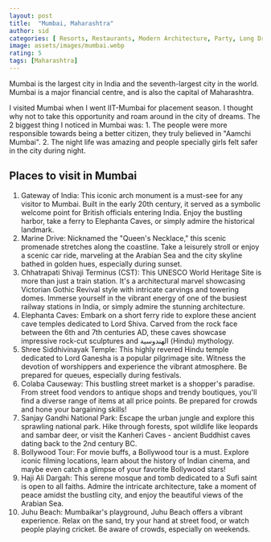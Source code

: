 ```yaml
---
layout: post
title:  "Mumbai, Maharashtra"
author: sid
categories: [ Resorts, Restaurants, Modern Architecture, Party, Long Drive, Sea, Beach ]
image: assets/images/mumbai.webp
rating: 5
tags: [Maharashtra]
---
```

Mumbai is the largest city in India and the seventh-largest city in the world. Mumbai is a major financial centre, and is also the capital of Maharashtra.

I visited Mumbai when I went IIT-Mumbai for placement season. I thought why not to take this opportunity and roam around in the city of dreams. The 2 biggest thing I noticed in Mumbai was: 1. The people were more responsible towards being a better citizen, they truly believed in "Aamchi Mumbai". 2. The night life was amazing and people specially girls felt safer in the city during night.

<h2>Places to visit in Mumbai</h2>

1. Gateway of India: This iconic arch monument is a must-see for any visitor to Mumbai. Built in the early 20th century, it served as a symbolic welcome point for British officials entering India. Enjoy the bustling harbor, take a ferry to Elephanta Caves, or simply admire the historical landmark.
2. Marine Drive: Nicknamed the "Queen's Necklace," this scenic promenade stretches along the coastline. Take a leisurely stroll or enjoy a scenic car ride, marveling at the Arabian Sea and the city skyline bathed in golden hues, especially during sunset.
3. Chhatrapati Shivaji Terminus (CST): This UNESCO World Heritage Site is more than just a train station. It's a architectural marvel showcasing Victorian Gothic Revival style with intricate carvings and towering domes. Immerse yourself in the vibrant energy of one of the busiest railway stations in India, or simply admire the stunning architecture.
4. Elephanta Caves: Embark on a short ferry ride to explore these ancient cave temples dedicated to Lord Shiva. Carved from the rock face between the 6th and 7th centuries AD, these caves showcase impressive rock-cut sculptures and الهندوسية (Hindu) mythology.
5. Shree Siddhivinayak Temple: This highly revered Hindu temple dedicated to Lord Ganesha is a popular pilgrimage site. Witness the devotion of worshippers and experience the vibrant atmosphere.  Be prepared for queues, especially during festivals.
6. Colaba Causeway:  This bustling street market is a shopper's paradise. From street food vendors to antique shops and trendy boutiques, you'll find a diverse range of items at all price points.  Be prepared for crowds and hone your bargaining skills!
7. Sanjay Gandhi National Park: Escape the urban jungle and explore this sprawling national park. Hike through forests, spot wildlife like leopards and sambar deer, or visit the Kanheri Caves - ancient Buddhist caves dating back to the 2nd century BC.
8. Bollywood Tour:  For movie buffs, a Bollywood tour is a must. Explore iconic filming locations, learn about the history of Indian cinema, and maybe even catch a glimpse of your favorite Bollywood stars!
9. Haji Ali Dargah: This serene mosque and tomb dedicated to a Sufi saint is open to all faiths.  Admire the intricate architecture, take a moment of peace amidst the bustling city, and enjoy the beautiful views of the Arabian Sea.
10. Juhu Beach:  Mumbaikar's playground, Juhu Beach offers a vibrant experience.  Relax on the sand, try your hand at street food, or watch people playing cricket.  Be aware of crowds, especially on weekends.



<div class="pa-carousel-widget" style="width:100%; height:480px; display:none;"
  data-link="https://www.tripadvisor.in/Attractions-g304554-Activities-Mumbai_Maharashtra.html"
  data-title="Mumbai, Maharashtra"
  data-description="Resorts, Restaurants, Modern Architecture, Party, Long Drive, Sea"
  data-delay="3">
  <object data="https://lh3.googleusercontent.com/pw/AP1GczP1OpvceNVJdW-1ionhUNGssScy8KzGr0oMReRBKZYRKO-Yi8BzMt65CZL09ejnpwS0Nfw-ybdr2Elu1ODEdlAAV-BiJJol4NLUHt_Bpom96sl5jLK-=w960-rw-h720"></object>
  <object data="https://lh3.googleusercontent.com/pw/AP1GczPkayl5NdJH4YUOPmGMnfCcPJKRhf82MadXJuQuoKp0HtIU5oTumrwrUjD_MkmwiiVTKBc8ZEYfIWEug8vUVrCaBfiRyn5Sp7fqrWsPIJiIjgu06zaY=w960-rw-h720"></object>
  <object data="https://lh3.googleusercontent.com/pw/AP1GczMBM5kigsrs6JIvsfTk2FMzPRxHniPQRdoMNSthc4dSr6eTcMwoYTpUsBIkrOl-K3QoS_abqsvDKApatqBRzBX0ZM0MRW-U8Q5x27VISJkj5rALi65n=w960-rw-h720"></object>
  <object data="https://lh3.googleusercontent.com/pw/AP1GczPli3VSl8GQ0baTMZyBS1rm0Djgg-3viv7Qv5UbfxOMJsdZRP41EZ49khXwlAhgAsEOgqKDFvDhsWh554UUkdoDHEpVUjeqU-gA4I8C8OCb_kZsNPjm=w960-rw-h720"></object>
  <object data="https://lh3.googleusercontent.com/pw/AP1GczNOkv3aJhRE8rfybXXwfbp513WoZsc57TTOAahi9tO-x35yYwphzSYf3I3ftfHnIZHZmoFxElhE_jTPseeI9cNITU-jEkd7EHr6FFXCK1U67FFOV4NI=w960-rw-h720"></object>
  <object data="https://lh3.googleusercontent.com/pw/AP1GczM_U3mHGYLsniCiOHVOvMGUw6VYUPsRwfbmz2J9qLCSu0SOhP9t6ga44WNZ8t4i0lpphflwdqEePua5LKGcpffqq4SXODUQhMdYr0meiY2ZbksJOj0d=w960-rw-h720"></object>
  <object data="https://lh3.googleusercontent.com/pw/AP1GczOU12W5imSr1nGjDb9otigMvFmdq0rSLz_DonqVfwA9xE0KDUibxNTyHxwV6AbTT4sB7wSnU0dndRjV4F2X_zuTNuCS224Vv836KIBbQRLq12EEJ_3s=w960-rw-h720"></object>
  <object data="https://lh3.googleusercontent.com/pw/AP1GczNwcI9OstWZhgVjeTwF-sFzTqappZFaRECqS_5GBEigHiiWIfKH4ahdZpXylgncC-yYpMU0mjzDb2YsiZ0Cd_-z_X-49hRExUghENYeddGYOUDBEqh6=w960-rw-h720"></object>
  <object data="https://lh3.googleusercontent.com/pw/AP1GczNib63ObIGKfJj_RnjhySAcv1Jd4IzKA0nsB5LkpaFQVkkYBxQotswb6a1EBeltwyrgQ5yDQREjZ5XwOaFOv7xNHDiKiJEYaYX0AJLnDrFF63IrrK8j=w960-rw-h720"></object>
  <object data="https://lh3.googleusercontent.com/pw/AP1GczPnlq62LSijErRXg49FMVliZGfnIATpB1YX3hA4CXGXim804ODMvBVlljJ0sj78TeFO0SQLREsQ7oT7H5u5jTOg_4hwipLx4IbdsjC7HRT4_nzgeU-D=w960-rw-h720"></object>
  <object data="https://lh3.googleusercontent.com/pw/AP1GczNHPcmx2PV2sbX4CAos3W6S5V8z75SdROeVzQkuNOAYP0i7nL1t64-nArk8gjr4hh53j3vkQJHVGd10gz3Xmy7hWDitNY8XDWknzU6A7ymbzlgXGnhK=w960-rw-h720"></object>
  <object data="https://lh3.googleusercontent.com/pw/AP1GczMAEA0qLNKVQ9hoaIMRYGxVB2ScFD03Kox7ZT9qY-YEwS-ZJM4ebfuDGrKdZbnfJr2kc-jNBmFD1MrnxvBaOZGGniTDwVxdGT3JlxO0ZmxhOGE77TZ0=w960-rw-h720"></object>
  <object data="https://lh3.googleusercontent.com/pw/AP1GczNCnuLXeFM8efJ1wq-omEqM4Tm2rorjmW0ydmqj4px_7V-cAIT7Sv8Fo-t8W6083IDAXKQ6ggliBd_ydEXML3Zef1uZMFpXOm8VEaiIiEqNDyY5_HoO=w960-rw-h720"></object>
  <object data="https://lh3.googleusercontent.com/pw/AP1GczO4DRkm6Rx0CQ7IKT_YekpKQKqrJvxdU-46iak-QQmivBMFJxtFw7_HnDq1OzwFNNFa0zgh1fFfR0wF0nCk6rCvWLYogEHJ7WUlH8TejNmVrcof4rdk=w960-rw-h720"></object>
  <object data="https://lh3.googleusercontent.com/pw/AP1GczPBgDRCyaDIYJ821frNHK4gE4Qnah8ytKMzOKH-41kGy2rhRjvHFW3wxaVzXrti_e-Tr69W-xINyDqF3tz3Zy_1NHP_GWaiaH9keegp6SlhL0c-zUWm=w960-rw-h720"></object>
  <object data="https://lh3.googleusercontent.com/pw/AP1GczMgYznAhDZR7JCbYoBDNwtSkvntu-X4rV9g2RPzrMVSMfSpxtCIC8t_cEYgv0q-Hpc-0l1tyBhU54-YXPB9q5UiJiMpQ6G3Mtq_IWlSdfI04rUWNOnh=w960-rw-h720"></object>
  <object data="https://lh3.googleusercontent.com/pw/AP1GczNyY3u46cmfgY4oofnszXMhw55qEh3MhByXnfn5Vt_vtaf3zUE8zEppMdGCI-FcCSz3QyQdrgXtZ6zI03ykEU-h4CFS_IELa0uxfukavst6SdViGMqe=w960-rw-h720"></object>
  <object data="https://lh3.googleusercontent.com/pw/AP1GczNdSyyCLx4myAzkwpwSY_pQFafIuiATt7i3dkKQwVpf-MJHOe2awrfm3HUtHkRjJ-K-N1bT7RUZ-2g64StGuKVHXBtxaHld8ZLsrNHNXIm26eO0wP93=w960-rw-h720"></object>
  <object data="https://lh3.googleusercontent.com/pw/AP1GczMI79of5p-igqW5u2a1CwtrBuighsR9S5nylb9WMfq_KUJxOkLkWSxtUU2-xjFgirJ-thVv8EVqzs4DTC5CtYy7DT22cZ-Z5pPsgtNLX9MbytOrEgs1=w960-rw-h720"></object>
  <object data="https://lh3.googleusercontent.com/pw/AP1GczNLWVyMeSUo-xX9P8RWtZz9gfmdTYRjP1OreU7-O1fA1au9BPOU1lt68RKPc36GIMz3K4YhnEXEk5lBtD5KwkWAs21FOQVlvzI3zeBnbhFBcgQvAwg4=w960-rw-h720"></object>
  <object data="https://lh3.googleusercontent.com/pw/AP1GczNqoIsRR4RPj58CKQtsmE7ynrcs3rWxM5a7yUiHGt1b_I3j9wZfbAzZSi34Iop-6X16UxqFxTo-jiLGDEiX-rMfgiay5nzlC9hFPRUb-YcuT6T9EAxc=w960-rw-h720"></object>
  <object data="https://lh3.googleusercontent.com/pw/AP1GczPho45OIb9C1E9w3G4dGwiRjSJ4kGLcnsGvsF_g9YUDJn88Ky__sS1X0992BdqoAUMSEQAsFEsWJ75EvkBLyXDhEyD0qHy9zgLlX93frippKZad4s9I=w960-rw-h720"></object>
  <object data="https://lh3.googleusercontent.com/pw/AP1GczN9XzNmWhUmeeZHYY6bOmRYptEaDrBoLDrunvFyLfC8RPfOYUsCDWbHAqmBa_mCWFY_bbzF2PTOXAyow7OFPxmQMgWHLnoWEKcWtAj91bDyp82_wHOL=w960-rw-h720"></object>
  <object data="https://lh3.googleusercontent.com/pw/AP1GczP-a3InqizSRmdqszpL7Xs-PgDKexnWKeGm0HuVF-FVCEmQQ3MClYeh1dsLlph1sMYGnX2sYS7tIGZk6bGek4t62JBEjDMr1puYWCUQIds0YGhyJbMt=w960-rw-h720"></object>
  <object data="https://lh3.googleusercontent.com/pw/AP1GczPxSR7bulwTX9yQeZTAq_w_bgDw3HbwdRiREP6NrGlhOvaSEHilVGLy2Nd5Bv6cmA8aTWUJKerTx3drenhRzTXrSUj_-M59X6YBF-KIzpV8ozCPCSvm=w960-rw-h720"></object>
  <object data="https://lh3.googleusercontent.com/pw/AP1GczMr9kmP3KP70Iw4GMGj5lvPCdRWCB73PB7aUG9cQRld4ogX2WxG30rk95vKgyfCHrZmaUbq8lmcMG_5hxQ8dszgIzuTzpbsB4RrJO8yO1BuuME8vJ5d=w960-rw-h720"></object>
  <object data="https://lh3.googleusercontent.com/pw/AP1GczMgAkGyqqPwLHhnffmlaGUJV2jHvtTKc-lGJ7pr7HE1bpCLuW8192R0YwnMurrlwdWgVPzPNmYuxl0MUSg9swwF-9eJxFhr-jR2bWieicnVwfayKeqe=w960-rw-h720"></object>
  <object data="https://lh3.googleusercontent.com/pw/AP1GczOA-9O35iAtf7uRI-xQi0nsw-cMcZfCVMr4NJZU8-miwD4cY67hPCBrH44nIjPyL41RhGJ1A5DwIfGl9kb1iSZnUCoAWGj6aMKmF9VJWk92viqlQJze=w960-rw-h720"></object>
  <object data="https://lh3.googleusercontent.com/pw/AP1GczMFhnJUp1-crD7hkOLTEWQqeJ_tl3eiDS2uxi25Mg01SdIJziBcBZyv6iQ6mC5FN9Iqnt2IxN6mbu1rJNG9qoZNXnkWZsiVNi5q7AHMeQZtqL2qCTBo=w960-rw-h720"></object>
  <object data="https://lh3.googleusercontent.com/pw/AP1GczO262rX1nFpEk05b5-6ylURA9DPwR6q4nToTLlWOp1Y4c5gJOWP1kmMznDAQbf_M_Iids53Jzvn1VzOiNR4qLatMMM7nPEo3UJxUW7rXJHkRPW_Erh8=w960-rw-h720"></object>
  <object data="https://lh3.googleusercontent.com/pw/AP1GczNRYa3fxZcOR0TkdfDUXNabD9SjkFYv3dDjilXe4iPP3rLxaW5m9BwUMEaK8pCIBKxTo-ReV96fF9RZu7s04hJseZop4O0IyQfnQ7f1y53GDhZPDAYb=w960-rw-h720"></object>
  <object data="https://lh3.googleusercontent.com/pw/AP1GczOn_KKNpeDTwK487UbATriZO0Kv8entsjSi8h-uyCfpfVtMwjMHIFb-1IpZ-Abzusu_ZAvY7rdiU_TyI4_US2FyTeVVWYBh_byBG7ArzDgKwA-dTOTW=w960-rw-h720"></object>
  <object data="https://lh3.googleusercontent.com/pw/AP1GczPKr7XBSzFAS8MQcMsUZthLF2jXp0w2nWthKR-xMOyrEtQOIr7_xhfvXDFWuwGZhe1fuaEswbaVI6EEBA_4QJzAoazhr4Y4KzLnH8hYbRIIqArzudHo=w960-rw-h720"></object>
  <object data="https://lh3.googleusercontent.com/pw/AP1GczNWkc9vipmQn2sdKilEOM57gzy2DrUaIATQVBYgRd5sMkcWBUuJsUPeNGDI5MYaBRm27FD39Y-LkJ7SPhlVjjctSuIlp6DN7tkK9DnQWHjO9k1NS2Do=w960-rw-h720"></object>
  <object data="https://lh3.googleusercontent.com/pw/AP1GczNGCW0ov_PjI61AsS84lZ1xi8irx4tFQlWZqkN8y7yjMqUTTAEjUJngN6u3Qkj6m8NHGPdke6nuuc5ZLItdbe7piyBxNn7S4fMJxqk6S1_SeDZoW872=w960-rw-h720"></object>
  <object data="https://lh3.googleusercontent.com/pw/AP1GczNi_i1iN7yeI3u_AF4uTMijtxIgw86I01UXgZhdRlvBIgqC1Mki0e037d4N0IMovP2jZ-7dbJYTHMsF_4PIq3MEujqpGk2gyGkmi41c7tg1kH7ebpNp=w960-rw-h720"></object>
</div>
